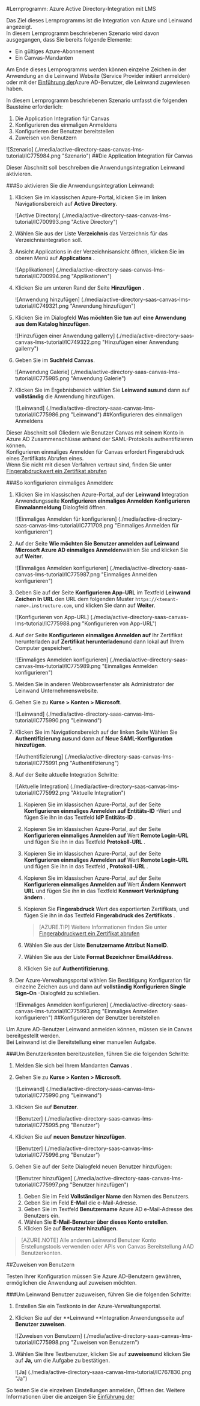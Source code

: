 <properties
    pageTitle="Lernprogramm: Azure Active Directory-Integration mit LMS | Microsoft Azure" 
    description="Erfahren Sie, wie mit Canvas LMS Azure Active Directory-auf automatisierte Bereitstellung und mehr!" 
    services="active-directory" 
    authors="jeevansd"  
    documentationCenter="na" 
    manager="femila"/>
<tags 
    ms.service="active-directory" 
    ms.devlang="na" 
    ms.topic="article" 
    ms.tgt_pltfrm="na" 
    ms.workload="identity" 
    ms.date="09/29/2016" 
    ms.author="jeedes" />

#<a name="tutorial-azure-active-directory-integration-with-canvas-lms"></a>Lernprogramm: Azure Active Directory-Integration mit LMS

Das Ziel dieses Lernprogramms ist die Integration von Azure und Leinwand angezeigt.  
In diesem Lernprogramm beschriebenen Szenario wird davon ausgegangen, dass Sie bereits folgende Elemente:

-   Ein gültiges Azure-Abonnement
-   Ein Canvas-Mandanten

Am Ende dieses Lernprogramms werden können einzelne Zeichen in der Anwendung an die Leinwand Website (Service Provider initiiert anmelden) oder mit der [Einführung der](active-directory-saas-access-panel-introduction.md)Azure AD-Benutzer, die Leinwand zugewiesen haben.

In diesem Lernprogramm beschriebenen Szenario umfasst die folgenden Bausteine erforderlich:

1.  Die Application Integration für Canvas
2.  Konfigurieren des einmaligen Anmeldens
3.  Konfigurieren der Benutzer bereitstellen
4.  Zuweisen von Benutzern

![Szenario] (./media/active-directory-saas-canvas-lms-tutorial/IC775984.png "Szenario")
##<a name="enabling-the-application-integration-for-canvas"></a>Die Application Integration für Canvas

Dieser Abschnitt soll beschreiben die Anwendungsintegration Leinwand aktivieren.

###<a name="to-enable-the-application-integration-for-canvas-perform-the-following-steps"></a>So aktivieren Sie die Anwendungsintegration Leinwand:

1.  Klicken Sie im klassischen Azure-Portal, klicken Sie im linken Navigationsbereich auf **Active Directory**.

    ![Active Directory] (./media/active-directory-saas-canvas-lms-tutorial/IC700993.png "Active Directory")

2.  Wählen Sie aus der Liste **Verzeichnis** das Verzeichnis für das Verzeichnisintegration soll.

3.  Ansicht Applications in der Verzeichnisansicht öffnen, klicken Sie im oberen Menü auf **Applications** .

    ![Applikationen] (./media/active-directory-saas-canvas-lms-tutorial/IC700994.png "Applikationen")

4.  Klicken Sie am unteren Rand der Seite **Hinzufügen** .

    ![Anwendung hinzufügen] (./media/active-directory-saas-canvas-lms-tutorial/IC749321.png "Anwendung hinzufügen")

5.  Klicken Sie im Dialogfeld **Was möchten Sie tun** auf **eine Anwendung aus dem Katalog hinzufügen**.

    ![Hinzufügen einer Anwendung gallerry] (./media/active-directory-saas-canvas-lms-tutorial/IC749322.png "Hinzufügen einer Anwendung gallerry")

6.  Geben Sie im **Suchfeld** **Canvas**.

    ![Anwendung Galerie] (./media/active-directory-saas-canvas-lms-tutorial/IC775985.png "Anwendung Galerie")

7.  Klicken Sie im Ergebnisbereich wählen Sie **Leinwand aus**und dann auf **vollständig** die Anwendung hinzufügen.

    ![Leinwand] (./media/active-directory-saas-canvas-lms-tutorial/IC775986.png "Leinwand")
##<a name="configuring-single-sign-on"></a>Konfigurieren des einmaligen Anmeldens

Dieser Abschnitt soll Gliedern wie Benutzer Canvas mit seinem Konto in Azure AD Zusammenschlüsse anhand der SAML-Protokolls authentifizieren können.  
Konfigurieren einmaliges Anmelden für Canvas erfordert Fingerabdruck eines Zertifikats Abrufen eines.  
Wenn Sie nicht mit diesen Verfahren vertraut sind, finden Sie unter [Fingerabdruckwert ein Zertifikat abrufen](http://youtu.be/YKQF266SAxI)

###<a name="to-configure-single-sign-on-perform-the-following-steps"></a>So konfigurieren einmaliges Anmelden:

1.  Klicken Sie im klassischen Azure-Portal, auf der **Leinwand** Integration Anwendungsseite **Konfigurieren einmaliges Anmelden** **Konfigurieren Einmalanmeldung** Dialogfeld öffnen.

    ![Einmaliges Anmelden für konfigurieren] (./media/active-directory-saas-canvas-lms-tutorial/IC771709.png "Einmaliges Anmelden für konfigurieren")

2.  Auf der Seite **Wie möchten Sie Benutzer anmelden auf Leinwand** **Microsoft Azure AD einmaliges Anmelden**wählen Sie und klicken Sie auf **Weiter**.

    ![Einmaliges Anmelden konfigurieren] (./media/active-directory-saas-canvas-lms-tutorial/IC775987.png "Einmaliges Anmelden konfigurieren")

3.  Geben Sie auf der Seite **Konfigurieren App-URL** im Textfeld **Leinwand Zeichen In URL** den URL dem folgenden Muster `https://<tenant-name>.instructure.com`, und klicken Sie dann auf **Weiter**.

    ![Konfigurieren von App-URL] (./media/active-directory-saas-canvas-lms-tutorial/IC775988.png "Konfigurieren von App-URL")

4.  Auf der Seite **Konfigurieren einmaliges Anmelden auf** Ihr Zertifikat herunterladen auf **Zertifikat herunterladen**und dann lokal auf Ihrem Computer gespeichert.

    ![Einmaliges Anmelden konfigurieren] (./media/active-directory-saas-canvas-lms-tutorial/IC775989.png "Einmaliges Anmelden konfigurieren")

5.  Melden Sie in anderen Webbrowserfenster als Administrator der Leinwand Unternehmenswebsite.

6.  Gehen Sie zu **Kurse \> Konten \> Microsoft**.

    ![Leinwand] (./media/active-directory-saas-canvas-lms-tutorial/IC775990.png "Leinwand")

7.  Klicken Sie im Navigationsbereich auf der linken Seite Wählen Sie **Authentifizierung aus**und dann auf **Neue SAML-Konfiguration hinzufügen**.

    ![Authentifizierung] (./media/active-directory-saas-canvas-lms-tutorial/IC775991.png "Authentifizierung")

8.  Auf der Seite aktuelle Integration Schritte:

    ![Aktuelle Integration] (./media/active-directory-saas-canvas-lms-tutorial/IC775992.png "Aktuelle Integration")

    1.  Kopieren Sie im klassischen Azure-Portal, auf der Seite **Konfigurieren einmaliges Anmelden auf** **Entitäts-ID** -Wert und fügen Sie ihn in das Textfeld **IdP Entitäts-ID** .
    2.  Kopieren Sie im klassischen Azure-Portal, auf der Seite **Konfigurieren einmaliges Anmelden auf** Wert **Remote Login-URL** und fügen Sie ihn in das Textfeld **Protokoll-URL** .
    3.  Kopieren Sie im klassischen Azure-Portal, auf der Seite **Konfigurieren einmaliges Anmelden auf** Wert **Remote Login-URL** und fügen Sie ihn in das Textfeld **, Protokoll-URL** .
    4.  Kopieren Sie im klassischen Azure-Portal, auf der Seite **Konfigurieren einmaliges Anmelden auf** Wert **Ändern Kennwort URL** und fügen Sie ihn in das Textfeld **Kennwort Verknüpfung ändern** .
    5.  Kopieren Sie **Fingerabdruck** Wert des exportierten Zertifikats, und fügen Sie ihn in das Textfeld **Fingerabdruck des Zertifikats** .  

        >[AZURE.TIP] Weitere Informationen finden Sie unter [Fingerabdruckwert ein Zertifikat abrufen](http://youtu.be/YKQF266SAxI)

    6.  Wählen Sie aus der Liste **Benutzername Attribut** **NameID**.
    7.  Wählen Sie aus der Liste **Format Bezeichner** **EmailAddress**.
    8.  Klicken Sie auf **Authentifizierung**.

9.  Der Azure-Verwaltungsportal wählen Sie Bestätigung Konfiguration für einzelne Zeichen aus und dann auf **vollständig** **Konfigurieren Single Sign-On** -Dialogfeld zu schließen.

    ![Einmaliges Anmelden konfigurieren] (./media/active-directory-saas-canvas-lms-tutorial/IC775993.png "Einmaliges Anmelden konfigurieren")
##<a name="configuring-user-provisioning"></a>Konfigurieren der Benutzer bereitstellen

Um Azure AD-Benutzer Leinwand anmelden können, müssen sie in Canvas bereitgestellt werden.  
Bei Leinwand ist die Bereitstellung einer manuellen Aufgabe.

###<a name="to-provision-a-user-accounts-perform-the-following-steps"></a>Um Benutzerkonten bereitzustellen, führen Sie die folgenden Schritte:

1.  Melden Sie sich bei Ihrem Mandanten **Canvas** .

2.  Gehen Sie zu **Kurse \> Konten \> Microsoft**.

    ![Leinwand] (./media/active-directory-saas-canvas-lms-tutorial/IC775990.png "Leinwand")

3.  Klicken Sie auf **Benutzer**.

    ![Benutzer] (./media/active-directory-saas-canvas-lms-tutorial/IC775995.png "Benutzer")

4.  Klicken Sie auf **neuen Benutzer hinzufügen**.

    ![Benutzer] (./media/active-directory-saas-canvas-lms-tutorial/IC775996.png "Benutzer")

5.  Gehen Sie auf der Seite Dialogfeld neuen Benutzer hinzufügen:

    ![Benutzer hinzufügen] (./media/active-directory-saas-canvas-lms-tutorial/IC775997.png "Benutzer hinzufügen")

    1.  Geben Sie im Feld **Vollständiger Name** den Namen des Benutzers.
    2.  Geben Sie im Feld **E-Mail** die e-Mail-Adresse.
    3.  Geben Sie im Textfeld **Benutzername** Azure AD e-Mail-Adresse des Benutzers ein.
    4.  Wählen Sie **E-Mail-Benutzer über dieses Konto erstellen**.
    5.  Klicken Sie auf **Benutzer hinzufügen**.

>[AZURE.NOTE] Alle anderen Leinwand Benutzer Konto Erstellungstools verwenden oder APIs von Canvas Bereitstellung AAD Benutzerkonten.

##<a name="assigning-users"></a>Zuweisen von Benutzern

Testen Ihrer Konfiguration müssen Sie Azure AD-Benutzern gewähren, ermöglichen die Anwendung auf zuweisen möchten.

###<a name="to-assign-users-to-canvas-perform-the-following-steps"></a>Um Leinwand Benutzer zuzuweisen, führen Sie die folgenden Schritte:

1.  Erstellen Sie ein Testkonto in der Azure-Verwaltungsportal.

2.  Klicken Sie auf der **Leinwand **Integration Anwendungsseite auf **Benutzer zuweisen**.

    ![Zuweisen von Benutzern] (./media/active-directory-saas-canvas-lms-tutorial/IC775998.png "Zuweisen von Benutzern")

3.  Wählen Sie Ihre Testbenutzer, klicken Sie auf **zuweisen**und klicken Sie auf **Ja,** um die Aufgabe zu bestätigen.

    ![Ja] (./media/active-directory-saas-canvas-lms-tutorial/IC767830.png "Ja")

So testen Sie die einzelnen Einstellungen anmelden, Öffnen der. Weitere Informationen über die anzeigen Sie [Einführung der](active-directory-saas-access-panel-introduction.md)
